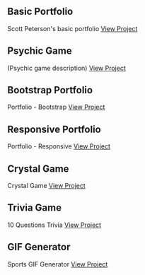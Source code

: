 ## Basic Portfolio
Scott Peterson's basic portfolio
[View Project](https://scottpetersonva.github.io/Homework/Basic-Portfolio)

## Psychic Game
(Psychic game description)
[View Project](https://scottpetersonva.github.io/Homework/Psychic-Game)

## Bootstrap Portfolio
Portfolio - Bootstrap
[View Project](https://scottpetersonva.github.io/Bootstrap-Portfolio)

## Responsive Portfolio
Portfolio - Responsive
[View Project](https://scottpetersonva.github.io/Responsive-Portfolio)

## Crystal Game
Crystal Game
[View Project](https://scottpetersonva.github.io/Homework/Crystal-Game)

## Trivia Game
10 Questions Trivia
[View Project](https://scottpetersonva.github.io/Homework/Trivia-Game) 

## GIF Generator
Sports GIF Generator
[View Project](https://scottpetersonva.github.io/Homework/Gif-Generator) 